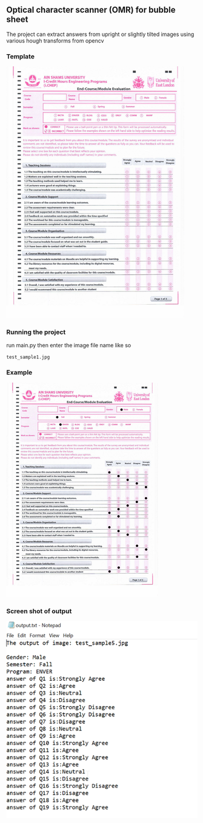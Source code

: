 ## Optical character scanner (OMR) for bubble sheet
The project can extract answers from upright or slightly tilted images using various hough transforms from opencv
### Template
![](doc.png)
### Running the project
run main.py then enter the image file name like so
```
test_sample1.jpg
```
### Example
![](test_sample5%20resized.png)
### Screen shot of output
![](output.png)
